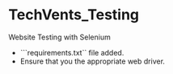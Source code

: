 # TechVents_Testing
Website Testing with Selenium

- ```requirements.txt`` file added.
- Ensure that you the appropriate web driver.